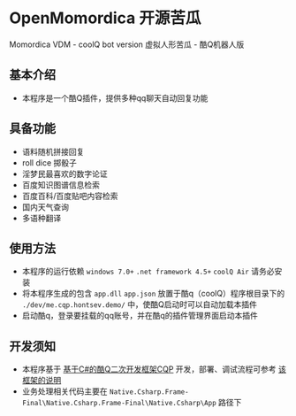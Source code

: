 # OpenMomordica 开源苦瓜

Momordica VDM - coolQ bot version
虚拟人形苦瓜 - 酷Q机器人版

## 基本介绍

- 本程序是一个酷Q插件，提供多种qq聊天自动回复功能

## 具备功能

- 语料随机拼接回复
- roll dice 掷骰子
- 淫梦民最喜欢的数字论证
- 百度知识图谱信息检索
- 百度百科/百度贴吧内容检索
- 国内天气查询
- 多语种翻译

## 使用方法

- 本程序的运行依赖 `windows 7.0+` `.net framework 4.5+` `coolQ Air` 请务必安装
- 将本程序生成的包含 `app.dll` `app.json` 放置于酷q（coolQ）程序根目录下的 `./dev/me.cqp.hontsev.demo/` 中，使酷Q启动时可以自动加载本插件
- 启动酷q，登录要挂载的qq账号，并在酷q的插件管理界面启动本插件

## 开发须知

- 本程序基于 [基于C#的酷Q二次开发框架CQP](https://github.com/Flexlive/CQP/) 开发，部署、调试流程可参考 [该框架的说明](https://cqp.cc/t/29261)
- 业务处理相关代码主要在 `Native.Csharp.Frame-Final\Native.Csharp.Frame-Final\Native.Csharp\App` 路径下







